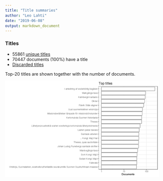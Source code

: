 ```yaml
---
title: "Title summaries"
author: "Leo Lahti"
date: "2019-06-08"
output: markdown_document
---
```



### Titles

 * 55861 [unique titles](output.tables/title_accepted.csv)
 * 70447 documents (100%) have a title
 * [Discarded titles](output.tables/title_discarded.csv)

Top-20 titles are shown together with the number of documents.

![plot of chunk summarytitle](figure/summarytitle-1.png)

